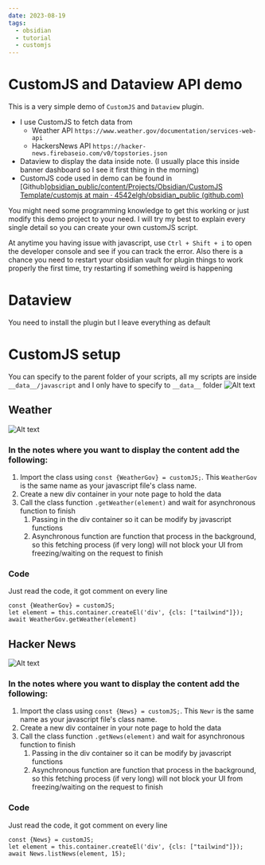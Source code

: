 ```yaml
---
date: 2023-08-19
tags:
  - obsidian
  - tutorial
  - customjs
---
```

# CustomJS and Dataview API demo
This is a very simple demo of `CustomJS` and `Dataview` plugin. 
- I use CustomJS to fetch data from
	- Weather API `https://www.weather.gov/documentation/services-web-api` 
	- HackersNews API `https://hacker-news.firebaseio.com/v0/topstories.json`
- Dataview to display the data inside note. (I usually place this inside banner dashboard so I see it first thing in the morning)
- CustomJS code used in demo can be found in [Github][obsidian_public/content/Projects/Obsidian/CustomJS Template/customjs at main · 4542elgh/obsidian_public (github.com)](https://github.com/4542elgh/obsidian_public/tree/main/content/Projects/Obsidian/CustomJS%20Template/customjs)

You might need some programming knowledge to get this working or just modify this demo project to your need. 
I will try my best to explain every single detail so you can create your own customJS script.

At anytime you having issue with javascript, use `Ctrl + Shift + i` to open the developer console and see if you can track the error. 
Also there is a chance you need to restart your obsidian vault for plugin things to work properly the first time, try restarting if something weird is happening

# Dataview
You need to install the plugin but I leave everything as default
# CustomJS setup
You can specify to the parent folder of your scripts, all my scripts are inside `__data__/javascript` and I only have to specify to `__data__` folder
![Alt text](customjs_setup.png)
## Weather
![Alt text](weather.png)
### In the notes where you want to display the content add the following:
1. Import the class using `const {WeatherGov} = customJS;`. This `WeatherGov` is the same name as your javascript file's class name.
2. Create a new div container in your note page to hold the data
3. Call the class function `.getWeather(element)` and wait for asynchronous function to finish
	1. Passing in the div container so it can be modify by javascript functions
	2. Asynchronous function are function that process in the background, so this fetching process (if very long) will not block your UI from freezing/waiting on the request to finish
### Code
Just read the code, it got comment on every line

```
const {WeatherGov} = customJS;
let element = this.container.createEl('div', {cls: ["tailwind"]});
await WeatherGov.getWeather(element)
```

## Hacker News
![Alt text](hackernews.png)
### In the notes where you want to display the content add the following:
1. Import the class using `const {News} = customJS;`. This `Newr` is the same name as your javascript file's class name.
2. Create a new div container in your note page to hold the data
3. Call the class function `.getNews(element)` and wait for asynchronous function to finish
	1. Passing in the div container so it can be modify by javascript functions
	2. Asynchronous function are function that process in the background, so this fetching process (if very long) will not block your UI from freezing/waiting on the request to finish
### Code
Just read the code, it got comment on every line
```
const {News} = customJS;
let element = this.container.createEl('div', {cls: ["tailwind"]});
await News.listNews(element, 15);
```
